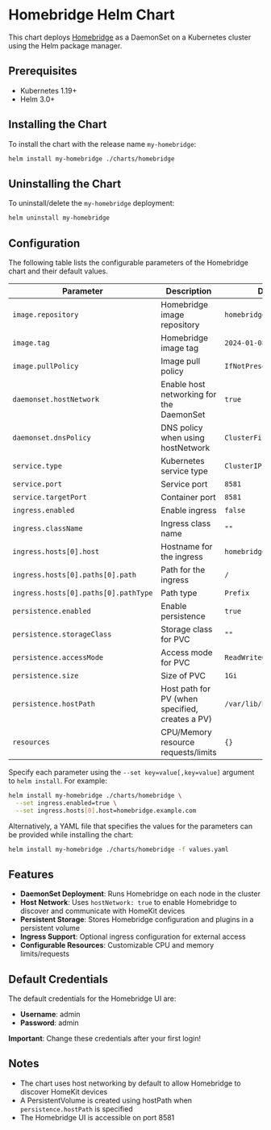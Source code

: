 # Homebridge Helm Chart

This chart deploys [Homebridge](https://homebridge.io) as a DaemonSet on a Kubernetes cluster using the Helm package manager.

## Prerequisites

- Kubernetes 1.19+
- Helm 3.0+

## Installing the Chart

To install the chart with the release name `my-homebridge`:

```bash
helm install my-homebridge ./charts/homebridge
```

## Uninstalling the Chart

To uninstall/delete the `my-homebridge` deployment:

```bash
helm uninstall my-homebridge
```

## Configuration

The following table lists the configurable parameters of the Homebridge chart and their default values.

Parameter | Description | Default |
-----------|-------------|---------|
`image.repository` | Homebridge image repository | `homebridge/homebridge` |
`image.tag` | Homebridge image tag | `2024-01-08` |
`image.pullPolicy` | Image pull policy | `IfNotPresent` |
`daemonset.hostNetwork` | Enable host networking for the DaemonSet | `true` |
`daemonset.dnsPolicy` | DNS policy when using hostNetwork | `ClusterFirstWithHostNet` |
`service.type` | Kubernetes service type | `ClusterIP` |
`service.port` | Service port | `8581` |
`service.targetPort` | Container port | `8581` |
`ingress.enabled` | Enable ingress | `false` |
`ingress.className` | Ingress class name | `""` |
`ingress.hosts[0].host` | Hostname for the ingress | `homebridge.local` |
`ingress.hosts[0].paths[0].path` | Path for the ingress | `/` |
`ingress.hosts[0].paths[0].pathType` | Path type | `Prefix` |
`persistence.enabled` | Enable persistence | `true` |
`persistence.storageClass` | Storage class for PVC | `""` |
`persistence.accessMode` | Access mode for PVC | `ReadWriteOnce` |
`persistence.size` | Size of PVC | `1Gi` |
`persistence.hostPath` | Host path for PV (when specified, creates a PV) | `/var/lib/homebridge` |
`resources` | CPU/Memory resource requests/limits | `{}` |

Specify each parameter using the `--set key=value[,key=value]` argument to `helm install`. For example:

```bash
helm install my-homebridge ./charts/homebridge \
  --set ingress.enabled=true \
  --set ingress.hosts[0].host=homebridge.example.com
```

Alternatively, a YAML file that specifies the values for the parameters can be provided while installing the chart:

```bash
helm install my-homebridge ./charts/homebridge -f values.yaml
```

## Features

- **DaemonSet Deployment**: Runs Homebridge on each node in the cluster
- **Host Network**: Uses `hostNetwork: true` to enable Homebridge to discover and communicate with HomeKit devices
- **Persistent Storage**: Stores Homebridge configuration and plugins in a persistent volume
- **Ingress Support**: Optional ingress configuration for external access
- **Configurable Resources**: Customizable CPU and memory limits/requests

## Default Credentials

The default credentials for the Homebridge UI are:
- **Username**: admin
- **Password**: admin

**Important**: Change these credentials after your first login!

## Notes

- The chart uses host networking by default to allow Homebridge to discover HomeKit devices
- A PersistentVolume is created using hostPath when `persistence.hostPath` is specified
- The Homebridge UI is accessible on port 8581
